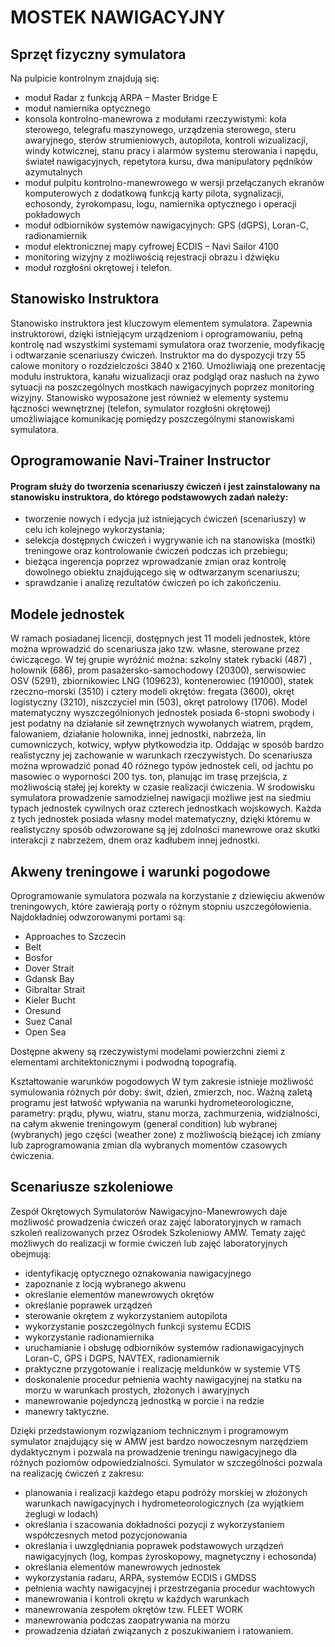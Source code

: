 # MOSTEK NAWIGACYJNY



## Sprzęt fizyczny symulatora
Na pulpicie kontrolnym znajdują się:
*	moduł Radar z funkcją ARPA – Master Bridge E
*	moduł namiernika optycznego
*	konsola kontrolno-manewrowa z modułami rzeczywistymi: koła sterowego, telegrafu maszynowego, urządzenia sterowego, steru awaryjnego, sterów strumieniowych, autopilota, kontroli wizualizacji, windy kotwicznej, stanu pracy i alarmów systemu sterowania i napędu, świateł nawigacyjnych, repetytora kursu, dwa manipulatory pędników azymutalnych
*	moduł pulpitu kontrolno-manewrowego w wersji przełączanych ekranów komputerowych z dodatkową funkcją karty pilota, sygnalizacji, echosondy, żyrokompasu, logu, namiernika optycznego i operacji pokładowych
*	moduł odbiorników systemów nawigacyjnych: GPS (dGPS), Loran-C, radionamiernik
*	moduł elektronicznej mapy cyfrowej ECDIS – Navi Sailor 4100
*	monitoring wizyjny z możliwością rejestracji obrazu i dźwięku
*	moduł rozgłośni okrętowej i telefon.

## Stanowisko Instruktora
Stanowisko instruktora jest kluczowym elementem symulatora. Zapewnia instruktorowi, dzięki istniejącym urządzeniom i oprogramowaniu, pełną kontrolę nad wszystkimi systemami symulatora oraz tworzenie, modyfikację i odtwarzanie scenariuszy ćwiczeń. Instruktor ma do dyspozycji trzy 55 calowe monitory o rozdzielczości 3840 x 2160. Umożliwiają one prezentację modułu instruktora, kanału wizualizacji oraz podgląd oraz nasłuch na żywo sytuacji na poszczególnych mostkach nawigacyjnych poprzez monitoring wizyjny. 
Stanowisko wyposażone jest również w elementy systemu łączności wewnętrznej (telefon, symulator rozgłośni okrętowej) umożliwiające komunikację pomiędzy poszczególnymi stanowiskami symulatora. 

 
## Oprogramowanie Navi-Trainer Instructor 
#### Program służy do tworzenia scenariuszy ćwiczeń i jest zainstalowany na stanowisku instruktora, do którego podstawowych zadań należy:

*	tworzenie nowych i edycja już istniejących ćwiczeń (scenariuszy) w celu ich kolejnego wykorzystania;
*	selekcja dostępnych ćwiczeń i wygrywanie ich na stanowiska (mostki) treningowe oraz kontrolowanie ćwiczeń podczas ich przebiegu;
*	bieżąca ingerencja poprzez wprowadzanie zmian oraz kontrolę dowolnego obiektu znajdującego się w odtwarzanym scenariuszu; 
*	sprawdzanie i analizę rezultatów ćwiczeń po ich zakończeniu.


## Modele jednostek

W ramach posiadanej licencji, dostępnych jest 11 modeli jednostek, które można wprowadzić do scenariusza jako tzw. własne, sterowane przez ćwiczącego. W tej grupie wyróżnić można: szkolny statek rybacki (487) , holownik (686), prom pasażersko-samochodowy (20300), serwisowiec OSV (5291), zbiornikowiec LNG (109623), kontenerowiec (191000), statek rzeczno-morski (3510) i cztery modeli okrętów: fregata (3600), okręt logistyczny (3210), niszczyciel min (503), okręt patrolowy (1706). 
Model matematyczny wyszczególnionych jednostek posiada 6-stopni swobody i jest podatny na działanie sił zewnętrznych wywołanych wiatrem, prądem, falowaniem, działanie holownika, innej jednostki, nabrzeża, lin cumowniczych, kotwicy, wpływ płytkowodzia itp. Oddając w sposób bardzo realistyczny jej zachowanie w warunkach rzeczywistych. Do scenariusza można wprowadzić ponad 40 różnego typów jednostek celi, od jachtu po masowiec o wyporności 200 tys. ton, planując im trasę przejścia, z możliwością stałej jej korekty w czasie realizacji ćwiczenia. W środowisku symulatora prowadzenie samodzielnej nawigacji możliwe jest na siedmiu typach jednostek cywilnych oraz czterech jednostkach wojskowych. Każda z tych jednostek posiada własny model matematyczny, dzięki któremu w realistyczny sposób odwzorowane są jej zdolności manewrowe oraz skutki interakcji z nabrzeżem, dnem oraz kadłubem innej jednostki. 


## Akweny treningowe i warunki pogodowe

Oprogramowanie symulatora pozwala na korzystanie z dziewięciu akwenów treningowych, które zawierają porty o różnym stopniu uszczegółowienia. Najdokładniej odwzorowanymi portami są: 
* Approaches to Szczecin 
* Belt 
* Bosfor 
* Dover Strait 
* Gdansk Bay 
* Gibraltar Strait 
* Kieler Bucht 
* Oresund 
* Suez Canal 
* Open Sea 

Dostępne akweny są rzeczywistymi modelami powierzchni ziemi z elementami architektonicznymi i podwodną topografią.

Kształtowanie warunków pogodowych W tym zakresie istnieje możliwość symulowania różnych pór doby: świt, dzień, zmierzch, noc. Ważną zaletą programu jest łatwość wpływania na warunki hydrometeorologiczne, parametry: prądu, pływu, wiatru, stanu morza, zachmurzenia, widzialności, na całym akwenie treningowym (general condition) lub wybranej (wybranych) jego części (weather zone) z możliwością bieżącej ich zmiany lub zaprogramowania zmian dla wybranych momentów czasowych ćwiczenia.


## Scenariusze szkoleniowe

Zespół Okrętowych Symulatorów Nawigacyjno-Manewrowych daje możliwość prowadzenia ćwiczeń oraz zajęć laboratoryjnych w ramach szkoleń realizowanych przez Ośrodek Szkoleniowy AMW. Tematy zajęć możliwych do realizacji w formie ćwiczeń lub zajęć laboratoryjnych obejmują: 
* identyfikację optycznego oznakowania nawigacyjnego
* zapoznanie z locją wybranego akwenu
* określanie elementów manewrowych okrętów
* określanie poprawek urządzeń
* sterowanie okrętem z wykorzystaniem autopilota
* wykorzystanie poszczególnych funkcji systemu ECDIS
* wykorzystanie radionamiernika
* uruchamianie i obsługę odbiorników systemów radionawigacyjnych Loran-C, GPS i DGPS, NAVTEX, radionamiernik
* praktyczne przygotowanie i realizację meldunków w systemie VTS 
* doskonalenie procedur pełnienia wachty nawigacyjnej na statku na morzu w warunkach prostych, złożonych i awaryjnych
* manewrowanie pojedynczą jednostką w porcie i na redzie
* manewry taktyczne.

Dzięki przedstawionym rozwiązaniom technicznym i programowym symulator znajdujący się w AMW jest bardzo nowoczesnym narzędziem dydaktycznym i pozwala na prowadzenie treningu nawigacyjnego dla różnych poziomów odpowiedzialności. Symulator w szczególności pozwala na realizację ćwiczeń z zakresu:
* planowania i realizacji każdego etapu podróży morskiej w złożonych warunkach nawigacyjnych i hydrometeorologicznych (za wyjątkiem żeglugi w lodach)
* określania i szacowania dokładności pozycji z wykorzystaniem współczesnych metod pozycjonowania
* określania i uwzględniania poprawek podstawowych urządzeń nawigacyjnych (log, kompas żyroskopowy, magnetyczny i echosonda)
* określania elementów manewrowych jednostek
* wykorzystania radaru, ARPA, systemów ECDIS i GMDSS
* pełnienia wachty nawigacyjnej i przestrzegania procedur wachtowych
* manewrowania i kontroli okrętu w każdych warunkach
* manewrowania zespołem okrętów tzw. FLEET WORK
* manewrowania podczas zaopatrywania na morzu
* prowadzenia działań związanych z poszukiwaniem i ratowaniem.
